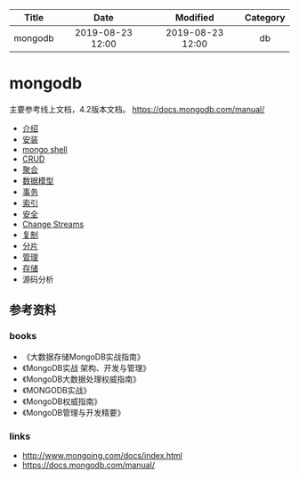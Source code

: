 | Title                | Date             | Modified         | Category          |
|:--------------------:|:----------------:|:----------------:|:-----------------:|
| mongodb              | 2019-08-23 12:00 | 2019-08-23 12:00 | db            |



# mongodb


主要参考线上文档，4.2版本文档。 https://docs.mongodb.com/manual/


- [介绍](./introduction.md)
- [安装](./installation.md)
- [mongo shell](./the-mongo-shell.md)
- [CRUD](./crud.md)
- [聚合](./aggregation.md)
- [数据模型](./data-models.md)
- [事务](./transactions.md)
- [索引](./indexes.md)
- [安全](./security.md)
- [Change Streams](./change-streams.md)
- [复制](./replication.md)
- [分片](./sharding.md)   
- [管理](./administration.md)
- [存储](./storage.md)
- 源码分析




## 参考资料
### books
- 《大数据存储MongoDB实战指南》
- 《MongoDB实战 架构、开发与管理》
- 《MongoDB大数据处理权威指南》
- 《MONGODB实战》
- 《MongoDB权威指南》
- 《MongoDB管理与开发精要》

### links
- http://www.mongoing.com/docs/index.html
- https://docs.mongodb.com/manual/

